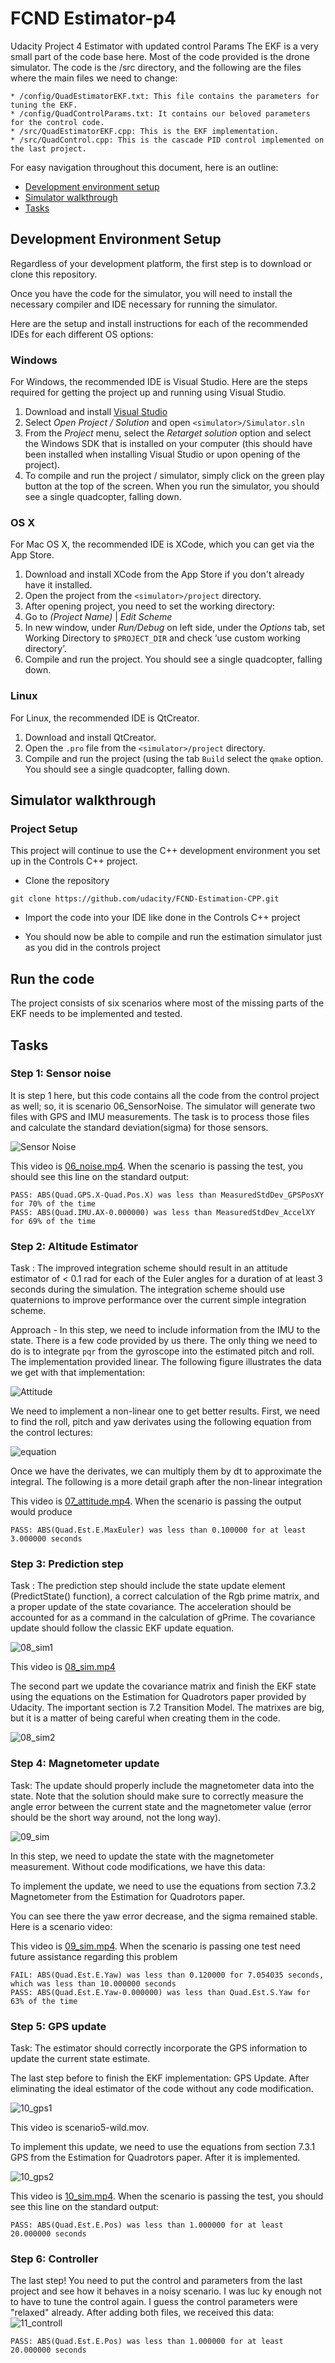 # FCND Estimator-p4
Udacity Project 4 Estimator with updated control Params
The EKF is a very small part of the code base here. Most of the code provided is the drone simulator. The code is the /src directory, and the following are the files where the main files we need to change:

    * /config/QuadEstimatorEKF.txt: This file contains the parameters for tuning the EKF. 
	* /config/QuadControlParams.txt: It contains our beloved parameters for the control code.
    * /src/QuadEstimatorEKF.cpp: This is the EKF implementation.
    * /src/QuadControl.cpp: This is the cascade PID control implemented on the last project.
    


For easy navigation throughout this document, here is an outline:

 - [Development environment setup](#development-environment-setup)
 - [Simulator walkthrough](#simulator-walkthrough)
 - [Tasks](#tasks)


## Development Environment Setup ##

Regardless of your development platform, the first step is to download or clone this repository.

Once you have the code for the simulator, you will need to install the necessary compiler and IDE necessary for running the simulator.

Here are the setup and install instructions for each of the recommended IDEs for each different OS options:

### Windows ###

For Windows, the recommended IDE is Visual Studio.  Here are the steps required for getting the project up and running using Visual Studio.

1. Download and install [Visual Studio](https://www.visualstudio.com/vs/community/)
2. Select *Open Project / Solution* and open `<simulator>/Simulator.sln`
3. From the *Project* menu, select the *Retarget solution* option and select the Windows SDK that is installed on your computer (this should have been installed when installing Visual Studio or upon opening of the project).
4. To compile and run the project / simulator, simply click on the green play button at the top of the screen.  When you run the simulator, you should see a single quadcopter, falling down.


### OS X ###

For Mac OS X, the recommended IDE is XCode, which you can get via the App Store.

1. Download and install XCode from the App Store if you don't already have it installed.
2. Open the project from the `<simulator>/project` directory.
3. After opening project, you need to set the working directory:
  1. Go to *(Project Name)* | *Edit Scheme*
  2. In new window, under *Run/Debug* on left side, under the *Options* tab, set Working Directory to `$PROJECT_DIR` and check ‘use custom working directory’.
  3. Compile and run the project. You should see a single quadcopter, falling down.


### Linux ###

For Linux, the recommended IDE is QtCreator.

1. Download and install QtCreator.
2. Open the `.pro` file from the `<simulator>/project` directory.
3. Compile and run the project (using the tab `Build` select the `qmake` option.  You should see a single quadcopter, falling down.



## Simulator walkthrough ##

### Project Setup ###

This project will continue to use the C++ development environment you set up in the Controls C++ project.

* Clone the repository
```
git clone https://github.com/udacity/FCND-Estimation-CPP.git
```
* Import the code into your IDE like done in the Controls C++ project

* You should now be able to compile and run the estimation simulator just as you did in the controls project


## Run the code ##
The project consists of six scenarios where most of the missing parts of the EKF needs to be implemented and tested.

## Tasks ##
### Step 1: Sensor noise ###

It is step 1 here, but this code contains all the code from the control project as well; so, it is scenario 06_SensorNoise. The simulator will generate two files with GPS and IMU measurements. The task is to process those files and calculate the standard deviation(sigma) for those sensors.<br/>

![Sensor Noise](./images/06_noise.gif)

This video is [06_noise.mp4](./videos/06_noise.mp4). When the scenario is passing the test, you should see this line on the standard output:
```
PASS: ABS(Quad.GPS.X-Quad.Pos.X) was less than MeasuredStdDev_GPSPosXY for 70% of the time
PASS: ABS(Quad.IMU.AX-0.000000) was less than MeasuredStdDev_AccelXY for 69% of the time
```

### Step 2: Altitude Estimator ###

Task : The improved integration scheme should result in an attitude estimator of < 0.1 rad for each of the Euler angles for a duration of at least 3 seconds during the simulation. The integration scheme should use quaternions to improve performance over the current simple integration scheme.

Approach - In this step, we need to include information from the IMU to the state. There is a few code provided by us there. The only thing we need to do is to integrate ```pqr``` from the gyroscope into the estimated pitch and roll. The implementation provided linear. The following figure illustrates the data we get with that implementation:

![Attitude](./images/07_attitude.gif)

We need to implement a non-linear one to get better results. First, we need to find the roll, pitch and yaw derivates using the following equation from the control lectures:

![equation](./images/07_equations.png)

Once we have the derivates, we can multiply them by dt to approximate the integral. The following is a more detail graph after the non-linear integration

This video is [07_attitude.mp4](./videos/07_attitude.mp4). When the scenario is passing the output would produce
```
PASS: ABS(Quad.Est.E.MaxEuler) was less than 0.100000 for at least 3.000000 seconds
```

### Step 3: Prediction step ###

Task : The prediction step should include the state update element (PredictState() function), a correct calculation of the Rgb prime matrix, and a proper update of the state covariance. The acceleration should be accounted for as a command in the calculation of gPrime. The covariance update should follow the classic EKF update equation.

![08_sim1](./images/08_sim1.gif)

This video is [08_sim.mp4](./videos/08_sim.mp4)

The second part we update the covariance matrix and finish the EKF state using the equations on the Estimation for Quadrotors paper provided by Udacity. The important section is 7.2 Transition Model. The matrixes are big, but it is a matter of being careful when creating them in the code.

![08_sim2](./images/08_sim2.gif)

### Step 4: Magnetometer update ###

Task: The update should properly include the magnetometer data into the state. Note that the solution should make sure to correctly measure the angle error between the current state and the magnetometer value (error should be the short way around, not the long way).

![09_sim](./images/09_sim.gif)

In this step, we need to update the state with the magnetometer measurement. Without code modifications, we have this data:

To implement the update, we need to use the equations from section 7.3.2 Magnetometer from the Estimation for Quadrotors paper.

You can see there the yaw error decrease, and the sigma remained stable. Here is a scenario video:

This video is [09_sim.mp4](./videos/09_sim.mp4). When the scenario is passing one test need future assistance regarding this problem
```
FAIL: ABS(Quad.Est.E.Yaw) was less than 0.120000 for 7.054035 seconds, which was less than 10.000000 seconds
PASS: ABS(Quad.Est.E.Yaw-0.000000) was less than Quad.Est.S.Yaw for 63% of the time
```

### Step 5: GPS update ###

Task: The estimator should correctly incorporate the GPS information to update the current state estimate.

The last step before to finish the EKF implementation: GPS Update. After eliminating the ideal estimator of the code without any code modification.<br/>

![10_gps1](./images/10_gps1.gif)

This video is scenario5-wild.mov.

To implement this update, we need to use the equations from section 7.3.1 GPS from the Estimation for Quadrotors paper. After it is implemented.

![10_gps2](./images/10_gps2.gif)

This video is [10_sim.mp4](./videos/10_sim.mp4). When the scenario is passing the test, you should see this line on the standard output:
```
PASS: ABS(Quad.Est.E.Pos) was less than 1.000000 for at least 20.000000 seconds
```

### Step 6: Controller ###
The last step! You need to put the control and parameters from the last project and see how it behaves in a noisy scenario. I was luc
ky enough not to have to tune the control again. I guess the control parameters were "relaxed" already. After adding both files, we received this data:
![11_controll](./images/11_controll.gif)
```
PASS: ABS(Quad.Est.E.Pos) was less than 1.000000 for at least 20.000000 seconds
```